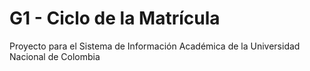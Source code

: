 # G1 - Ciclo de la Matrícula
Proyecto para el Sistema de Información Académica de la Universidad Nacional de Colombia
